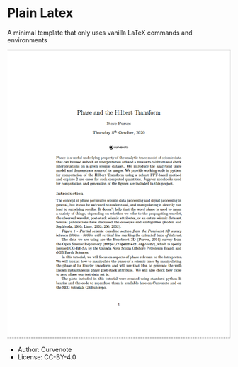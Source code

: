 # Plain Latex

A minimal template that only uses vanilla LaTeX commands and environments

![First Page of the Example Paper](thumbnail.png)

- Author: Curvenote
- License: CC-BY-4.0
